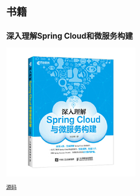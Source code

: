 # 书籍
## 深入理解Spring Cloud和微服务构建
![深入理解Spring Cloud和微服务构建](./25231114-1_w_6.jpg)

[源码](https://gitee.com/forezp/springcloud-book)
